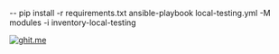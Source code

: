 --
pip install -r requirements.txt
ansible-playbook local-testing.yml -M modules -i inventory-local-testing


[![ghit.me](https://ghit.me/badge.svg?repo=justinholmes/fastly-ansible-module)](https://ghit.me/repo/justinholmes/fastly-ansible-module)

